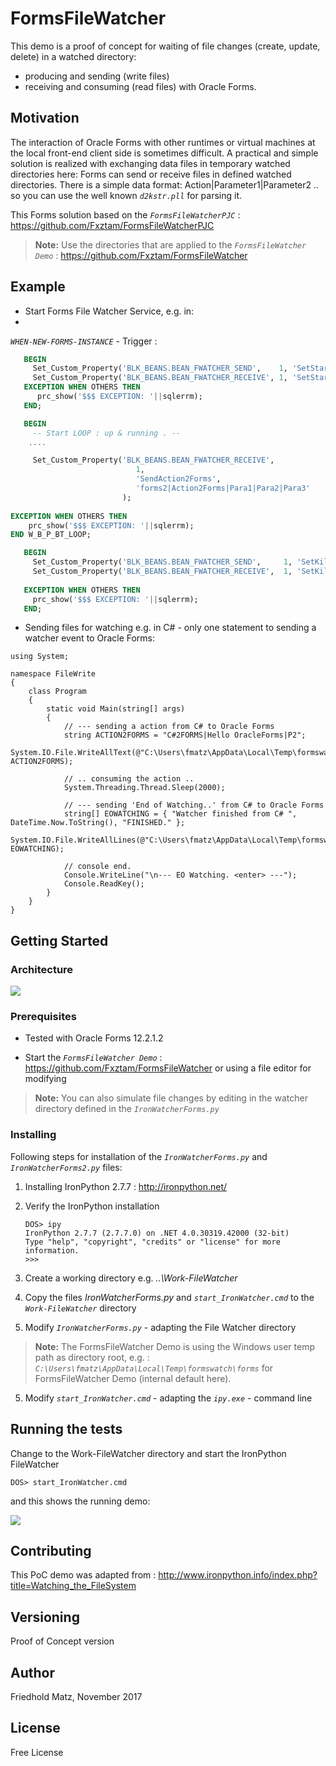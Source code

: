 # FormsFileWatcher

This demo is a proof of concept for waiting of file changes (create, update, delete) in a watched directory:
- producing and sending (write files)
- receiving and consuming (read files)
with Oracle Forms. 

## Motivation

The interaction of Oracle Forms with other runtimes or virtual machines at the local front-end client side is sometimes difficult. A practical and simple solution is realized with exchanging data files in temporary watched directories here: Forms can send or receive files in defined watched directories. There is a simple data format: Action|Parameter1|Parameter2 .. so you can use the well known *`d2kstr.pll`* for parsing it.

This Forms solution based on the *`FormsFileWatcherPJC`* : https://github.com/Fxztam/FormsFileWatcherPJC 

>**Note:** 
>Use the directories that are applied to the *`FormsFileWatcher Demo`* : https://github.com/Fxztam/FormsFileWatcher

## Example
- Start Forms File Watcher Service, e.g. in:
- 
*`WHEN-NEW-FORMS-INSTANCE`* - Trigger : 

```sql
   BEGIN
     Set_Custom_Property('BLK_BEANS.BEAN_FWATCHER_SEND',    1, 'SetStartServer', 'forms');
     Set_Custom_Property('BLK_BEANS.BEAN_FWATCHER_RECEIVE', 1, 'SetStartServer', 'forms2');  
   EXCEPTION WHEN OTHERS THEN
	  prc_show('$$$ EXCEPTION: '||sqlerrm);
   END;
```   
```sql
   BEGIN
	 -- Start LOOP : up & running . --
	....

     Set_Custom_Property('BLK_BEANS.BEAN_FWATCHER_RECEIVE',  
       						1, 
       						'SendAction2Forms', 
       						'forms2|Action2Forms|Para1|Para2|Para3'
       					 );
   
EXCEPTION WHEN OTHERS THEN
	prc_show('$$$ EXCEPTION: '||sqlerrm);
END W_B_P_BT_LOOP;
```   
```sql
   BEGIN 
     Set_Custom_Property('BLK_BEANS.BEAN_FWATCHER_SEND',     1, 'SetKillServer', '');
     Set_Custom_Property('BLK_BEANS.BEAN_FWATCHER_RECEIVE',  1, 'SetKillServer', '');
   
   EXCEPTION WHEN OTHERS THEN
	 prc_show('$$$ EXCEPTION: '||sqlerrm);
   END;
```   

- Sending files for watching e.g. in C# - only one statement to sending a watcher event to Oracle Forms:

```Csharp
using System;

namespace FileWrite
{
    class Program
    {
        static void Main(string[] args)
        {
            // --- sending a action from C# to Oracle Forms       
            string ACTION2FORMS = "C#2FORMS|Hello OracleForms|P2";
            System.IO.File.WriteAllText(@"C:\Users\fmatz\AppData\Local\Temp\formswatch\forms\Action2Forms.watch", ACTION2FORMS);

            // .. consuming the action ..
            System.Threading.Thread.Sleep(2000);

            // --- sending 'End of Watching..' from C# to Oracle Forms  
            string[] EOWATCHING = { "Watcher finished from C# ", DateTime.Now.ToString(), "FINISHED." };
            System.IO.File.WriteAllLines(@"C:\Users\fmatz\AppData\Local\Temp\formswatch\forms\EOwatchService.watch", EOWATCHING);

            // console end.
            Console.WriteLine("\n--- EO Watching. <enter> ---");
            Console.ReadKey();
        }
    }
}
```

## Getting Started

### Architecture 

<img src="http://www.fmatz.com/Flow-2.jpg">

### Prerequisites

- Tested with Oracle Forms 12.2.1.2

- Start the *`FormsFileWatcher Demo`* : https://github.com/Fxztam/FormsFileWatcher or using a file editor for modifying

>**Note:**
>You can also simulate file changes by editing in the watcher directory defined in the *`IronWatcherForms.py`*


### Installing

Following steps for installation of the *`IronWatcherForms.py`* and *`IronWatcherForms2.py`* files:

1. Installing IronPython 2.7.7 : http://ironpython.net/

2. Verify the IronPython installation
    ```
    DOS> ipy
    IronPython 2.7.7 (2.7.7.0) on .NET 4.0.30319.42000 (32-bit)
    Type "help", "copyright", "credits" or "license" for more information.
    >>>
    ```

2. Create a working directory e.g.  *..\Work-FileWatcher*

3. Copy the files *IronWatcherForms.py* and *`start_IronWatcher.cmd`* to the *`Work-FileWatcher`* directory

4. Modify *`IronWatcherForms.py`* - adapting the File Watcher directory

>**Note:**
>The FormsFileWatcher Demo is using the Windows user temp path as directory root, e.g. :
>*`C:\Users\fmatz\AppData\Local\Temp\formswatch\forms`* for FormsFileWatcher Demo (internal default here).

5. Modify *`start_IronWatcher.cmd`* - adapting the *`ipy.exe`* - command line


## Running the tests

Change to the Work-FileWatcher directory and start the IronPython FileWatcher
```
DOS> start_IronWatcher.cmd
```
and this shows the running demo:

<img src="http://www.fmatz.com/FormsWatcher.gif">


## Contributing

This PoC demo was adapted from : http://www.ironpython.info/index.php?title=Watching_the_FileSystem

## Versioning

Proof of Concept version

## Author

Friedhold Matz, November 2017

## License

Free License

